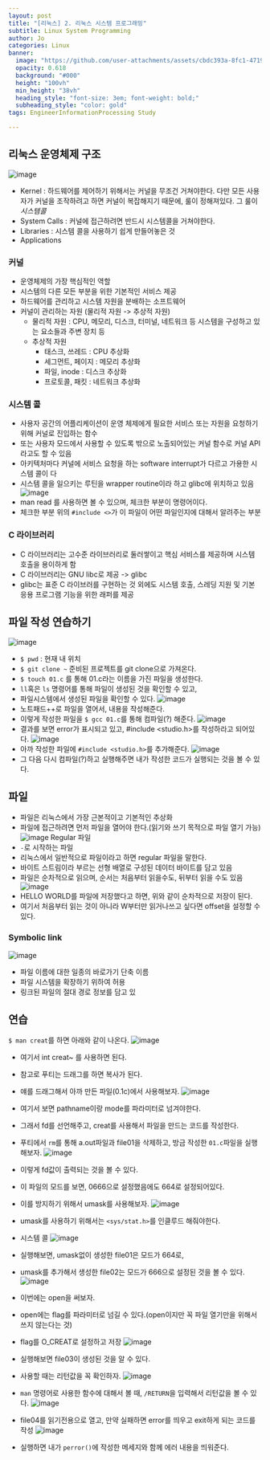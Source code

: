 ```yaml
---
layout: post
title: "[리눅스] 2. 리눅스 시스템 프로그래밍"
subtitle: Linux System Programming
author: Jo
categories: Linux
banner:
  image: "https://github.com/user-attachments/assets/cbdc393a-8fc1-4719-b5c6-8ee3b4453099"
  opacity: 0.618
  background: "#000"
  height: "100vh"
  min_height: "38vh"
  heading_style: "font-size: 3em; font-weight: bold;"
  subheading_style: "color: gold"
tags: EngineerInformationProcessing Study

---
```


## 리눅스 운영체제 구조
![image](https://github.com/user-attachments/assets/ca2cbcfd-a865-406f-8045-41b1b7aba1a4)
- Kernel
  : 하드웨어를 제어하기 위해서는 커널을 무조건 거쳐야한다.
  다만 모든 사용자가 커널을 조작하려고 하면 커널이 복잡해지기 때문에, 룰이 정해져있다.
  그 룰이 *시스템콜*
- System Calls
  : 커널에 접근하려면 반드시 시스템콜을 거쳐야한다.
- Libraries
  : 시스템 콜을 사용하기 쉽게 만들어놓은 것
- Applications

### 커널
- 운영체제의 가장 핵심적인 역할
- 시스템의 다른 모든 부분을 위한 기본적인 서비스 제공
- 하드웨어를 관리하고 시스템 자원을 분배하는 소프트웨어
- 커널이 관리하는 자원 (물리적 자원 -> 추상적 자원)
  - 물리적 자원 : CPU, 메모리, 디스크, 터미널, 네트워크 등 시스템을 구성하고 있는 요소들과 주변 장치 등
  - 추상적 자원
    - 태스크, 쓰레드 : CPU 추상화
    - 세그먼트, 페이지 : 메모리 추상화
    - 파일, inode : 디스크 추상화
    - 프로토콜, 패킷 : 네트워크 추상화

### 시스템 콜
- 사용자 공간의 어플리케이션이 운영 체제에게 필요한 서비스 또는 자원을 요청하기 위해 커널로 진입하는 함수
- 또는 사용자 모드에서 사용할 수 있도록 밖으로 노출되어있는 커널 함수로 커널 API라고도 할 수 있음
- 아키텍처마다 커널에 서비스 요청을 하는 software interrupt가 다르고 가용한 시스템 콜이 다
- 시스템 콜을 일으키는 루틴을 wrapper routine이라 하고 glibc에 위치하고 있음
![image](https://github.com/user-attachments/assets/ade29260-22e7-4d5f-8197-f768e2f34dbd)
- man read 를 사용하면 볼 수 있으며, 체크한 부분이 명령어이다.
- 체크한 부분 위의 ``#include <>``가 이 파일이 어떤 파일인지에 대해서 알려주는 부분


### C 라이브러리
- C 라이브러리는 고수준 라이브러리로 둘러쌓이고 핵심 서비스를 제공하며 시스템 호출을 용이하게 함
- C 라이브러리는 GNU libc로 제공 -> glibc
- glibc는 표준 C 라이브러를 구현하는 것 외에도 시스템 호출, 스레딩 지원 및 기본 응용 프로그램 기능을 위한 래퍼를 제공


## 파일 작성 연습하기
![image](https://github.com/user-attachments/assets/d1757a26-894d-46e1-9672-7b4351724724)
- ``$ pwd`` : 현재 내 위치
- ``$ git clone ~`` 준비된 프로젝트를 git clone으로 가져온다.
- ``$ touch 01.c`` 를 통해 01.c라는 이름을 가진 파일을 생성한다.
- ``ll``혹은 ``ls`` 명령어를 통해 파일이 생성된 것을 확인할 수 있고,
- 파일시스템에서 생성된 파일을 확인할 수 있다.
![image](https://github.com/user-attachments/assets/f8576a3e-7d61-40a6-b458-d770af726ede)
- 노트패드++로 파일을 열어서, 내용을 작성해준다.
- 이렇게 작성한 파일을 ``$ gcc 01.c``를 통해 컴파일(?) 해준다.
![image](https://github.com/user-attachments/assets/16ca6b76-8c4b-49c8-b57e-712ce81cdaac)
- 결과를 보면 error가 표시되고 있고, #include <studio.h>를 작성하라고 되어있다.
![image](https://github.com/user-attachments/assets/58be2945-cd0d-4e5d-bb01-d438fecf96c6)
- 아까 작성한 파일에 ``#include <studio.h>``를 추가해준다.
![image](https://github.com/user-attachments/assets/08596fe2-1079-4d3b-a70c-d4a4849ba622)
- 그 다음 다시 컴파일(?)하고 실행해주면 내가 작성한 코드가 실행되는 것을 볼 수 있다.

## 파일
- 파일은 리눅스에서 가장 근본적이고 기본적인 추상화
- 파일에 접근하려면 먼저 파일을 열어야 한다.(읽기와 쓰기 목적으로 파일 열기 가능)
![image](https://github.com/user-attachments/assets/49afb9b8-4d1c-4139-9672-0705ad168608)
Regular 파일
- ``-``로 시작하는 파일
- 리눅스에서 일반적으로 파일이라고 하면 regular 파일을 말한다.
- 바이트 스트림이라 부르는 선형 배열로 구성된 데이터 바이트를 담고 있음
- 파일은 순차적으로 읽으며, 순서는 처음부터 읽을수도, 뒤부터 읽을 수도 있음
![image](https://github.com/user-attachments/assets/128f513b-684d-4d7f-9485-657589a68c89)
- HELLO WORLD를 파일에 저장했다고 하면, 위와 같이 순차적으로 저장이 된다.
- 여기서 처음부터 읽는 것이 아니라 W부터만 읽거나쓰고 싶다면 offset을 설정할 수 있다.

### Symbolic link
![image](https://github.com/user-attachments/assets/e806b8db-23fc-4f99-b9fc-5246129304fa)
- 파일 이름에 대한 일종의 바로가기 단축 이름
- 파일 시스템을 확장하기 위하여 허용
- 링크된 파일의 절대 경로 정보를 담고 있

## 연습

``$ man creat``를 하면 아래와 같이 나온다.
![image](https://github.com/user-attachments/assets/b53cde8e-623b-474d-bad4-3796ffa59432)
- 여기서 int creat~ 를 사용하면 된다.
- 참고로 푸티는 드래그를 하면 복사가 된다.
- 얘를 드래그해서 아까 만든 파일(0.1c)에서 사용해보자.
![image](https://github.com/user-attachments/assets/26d28f8d-83cd-4184-9a5b-ae0bb8b44167)
- 여기서 보면 pathname이랑 mode를 파라미터로 넘겨야한다.
- 그래서 fd를 선언해주고, creat를 사용해서 파일을 만드는 코드를 작성한다.
- 푸티에서 ``rm``를 통해 a.out파일과 file01을 삭제하고, 방금 작성한 ``01.c``파일을 실행해보자.
![image](https://github.com/user-attachments/assets/03444b0e-41b5-4b59-b157-ab688184147c)
- 이렇게 fd값이 출력되는 것을 볼 수 있다.
- 이 파일의 모드를 보면, 0666으로 설정했음에도 664로 설정되어있다.
- 이를 방지하기 위해서 umask를 사용해보자.
![image](https://github.com/user-attachments/assets/fced7829-16fa-454a-bef5-a2ecbdbe7ba1)
- umask를 사용하기 위해서는 ``<sys/stat.h>``를 인클루드 해줘야한다.
- 시스템 콜
![image](https://github.com/user-attachments/assets/75eb0a01-9cfb-4287-beb7-d190c834728c)
- 실행해보면, umask없이 생성한 file01은 모드가 664로,
- umask를 추가해서 생성한 file02는 모드가 666으로 설정된 것을 볼 수 있다.
![image](https://github.com/user-attachments/assets/246df66e-3ff3-4473-a4c7-fbb13aeea639)
- 이번에는 open을 써보자.
- open에는 flag를 파라미터로 넘길 수 있다.(open이지만 꼭 파일 열기만을 위해서 쓰지 않는다는 것)
- flag를 O_CREAT로 설정하고 저장
![image](https://github.com/user-attachments/assets/a36559d3-26aa-43f4-b0dc-f23017f06e07)
- 실행해보면 file03이 생성된 것을 알 수 있다.

- 사용할 때는 리턴값을 꼭 확인하자.
![image](https://github.com/user-attachments/assets/6907c4b3-8f68-40f8-8ba0-c34cef1fb6d5)
- ``man`` 명령어로 사용한 함수에 대해서 볼 때, ``/RETURN``을 입력해서 리턴값을 볼 수 있다.
![image](https://github.com/user-attachments/assets/e3370615-ea90-42ab-a69c-f30530fe0678)
- file04를 읽기전용으로 열고, 만약 실패하면 error를 띄우고 exit하게 되는 코드를 작성
![image](https://github.com/user-attachments/assets/40215141-fb5e-44b3-9a7b-dbe32f74c1d5)
- 실행하면 내가 ``perror()``에 작성한 메세지와 함께 에러 내용을 띄워준다.








